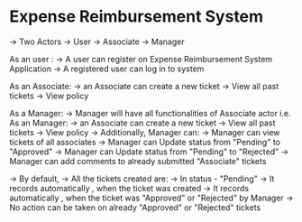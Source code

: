 # Expense Reimbursement System

-> Two Actors 
  -> User 
  -> Associate
  -> Manager 
  
  As an user : 
    -> A user can register on Expense Reimbursement System Application
    -> A registered user can log in to system
    
   As an Associate: 
    -> an Associate can create a new ticket
    -> View all past tickets 
    -> View policy 
   
   As a Manager: 
   -> Manager will have all functionalities of Associate actor i.e.
      As an Manager: 
      -> an Associate can create a new ticket
      -> View all past tickets 
      -> View policy
    -> Additionally, Manager can:
        -> Manager can view tickets of all associates 
        -> Manager can Update status from "Pending" to "Approved"
        -> Manager can Update status from "Pending" to "Rejected"
        -> Manager can add comments to already submitted "Associate" tickets
        
        
  -> By default, 
    -> All the tickets created are: 
      -> In status - "Pending"
      -> It records automatically , when the ticket was created
      -> It records automatically , when the ticket was "Approved" or "Rejected" by Manager 
      -> No action can be taken on already "Approved" or "Rejected" tickets
      
      
      
      
      
    
    
